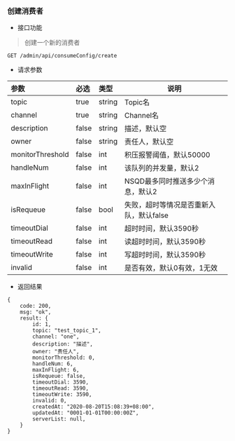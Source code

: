 ### 创建消费者

- 接口功能

> 创建一个新的消费者

```
GET /admin/api/consumeConfig/create
```

- 请求参数

|参数|必选|类型|说明|
|:----- |:-------|:-----|----- |
|topic |true |string |Topic名 |
|channel |true |string |Channel名 |
|description |false |string |描述，默认空 |
|owner |false |string |责任人，默认空 |
|monitorThreshold |false |int |积压报警阈值，默认50000 |
|handleNum |false |int |该队列的并发量，默认2 |
|maxInFlight |false |int |NSQD最多同时推送多少个消息，默认2 |
|isRequeue |false |bool |失败，超时等情况是否重新入队，默认false |
|timeoutDial |false |int |超时时间，默认3590秒 |
|timeoutRead |false |int |读超时时间，默认3590秒 |
|timeoutWrite |false |int |写超时时间，默认3590秒 |
|invalid |false |int |是否有效，默认0有效，1无效 |

- 返回结果

```
{
    code: 200,
    msg: "ok",
    result: {
        id: 1,
        topic: "test_topic_1",
        channel: "one",
        description: "描述",
        owner: "责任人",
        monitorThreshold: 0,
        handleNum: 6,
        maxInFlight: 6,
        isRequeue: false,
        timeoutDial: 3590,
        timeoutRead: 3590,
        timeoutWrite: 3590,
        invalid: 0,
        createdAt: "2020-08-20T15:08:39+08:00",
        updatedAt: "0001-01-01T00:00:00Z",
        serverList: null,
    }
}
```